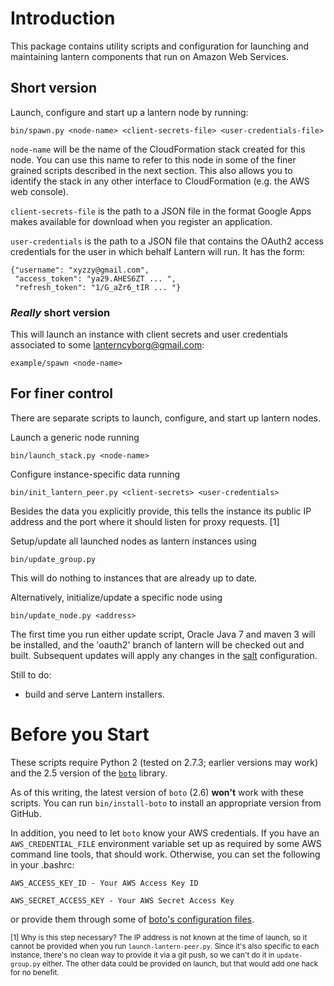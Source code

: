 Introduction
============

This package contains utility scripts and configuration for launching and
maintaining lantern components that run on Amazon Web Services. 

## Short version

Launch, configure and start up a lantern node by running:

    bin/spawn.py <node-name> <client-secrets-file> <user-credentials-file>

`node-name` will be the name of the CloudFormation stack created for this node.  You can use this name to refer to this node in some of the finer grained scripts described in the next section.  This also allows you to identify the stack in any other interface to CloudFormation (e.g. the AWS web console).

`client-secrets-file` is the path to a JSON file in the format Google Apps makes available for download when you register an application.

`user-credentials` is the path to a JSON file that contains the OAuth2 access credentials for the user in which behalf Lantern will run.  It has the form:

    {"username": "xyzzy@gmail.com",
     "access_token": "ya29.AHES6ZT ... ",
     "refresh_token": "1/G_aZr6_tIR ... "}

### *Really* short version

This will launch an instance with client secrets and user credentials associated to some lanterncyborg@gmail.com:

    example/spawn <node-name>
 
## For finer control

There are separate scripts to launch, configure, and start up lantern nodes.

Launch a generic node running

    bin/launch_stack.py <node-name>

Configure instance-specific data running

    bin/init_lantern_peer.py <client-secrets> <user-credentials>

Besides the data you explicitly provide, this tells the instance its public IP address and the port where it should listen for proxy requests. [1]

Setup/update all launched nodes as lantern instances using

    bin/update_group.py

This will do nothing to instances that are already up to date.

Alternatively, initialize/update a specific node using

    bin/update_node.py <address>

The first time you run either update script, Oracle Java 7 and maven 3 will be installed, and the 'oauth2' branch of lantern will be checked out and built.  Subsequent updates will apply any changes in the [salt][salt] configuration.

Still to do:

 - build and serve Lantern installers.

Before you Start
================

These scripts require Python 2 (tested on 2.7.3; earlier versions may work)
and the 2.5 version of the [`boto`][boto] library.

As of this writing, the latest version of `boto` (2.6) **won't** work with
these scripts.  You can run `bin/install-boto` to install an appropriate
version from GitHub.

In addition, you need to let `boto` know your AWS credentials.  If you have an
`AWS_CREDENTIAL_FILE` environment variable set up as required by some AWS
command line tools, that should work.  Otherwise, you can set the following in
your .bashrc:

    AWS_ACCESS_KEY_ID - Your AWS Access Key ID

    AWS_SECRET_ACCESS_KEY - Your AWS Secret Access Key

or provide them through some of [boto's configuration files][botoconfig].


<small>[1] Why is this step necessary?  The IP address is not known at the time of launch, so it cannot be provided when you run `launch-lantern-peer.py`.  Since it's also specific to each instance, there's no clean way to provide it via a git push, so we can't do it in `update-group.py` either.  The other data could be provided on launch, but that would add one hack for no benefit.</small>

[boto]: https://github.com/boto/boto 

[botoconfig]: http://code.google.com/p/boto/wiki/BotoConfig

[salt]: http://saltstack.org
